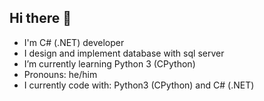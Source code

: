 ## Hi there 👋

- I'm C# (.NET) developer
- I design and implement database with sql server
- I’m currently learning Python 3 (CPython)
- Pronouns: he/him
- I currently code with: Python3 (CPython) and C# (.NET)
<!-- - 🔭 I’m currently working on ... -->
<!-- - 🤔 I’m looking for help with ... -->
<!-- - 📫 How to reach me: ... -->
